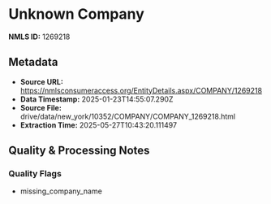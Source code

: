 # Unknown Company

**NMLS ID:** 1269218

## Metadata
- **Source URL:** https://nmlsconsumeraccess.org/EntityDetails.aspx/COMPANY/1269218
- **Data Timestamp:** 2025-01-23T14:55:07.290Z
- **Source File:** drive/data/new_york/10352/COMPANY/COMPANY_1269218.html
- **Extraction Time:** 2025-05-27T10:43:20.111497

## Quality & Processing Notes
### Quality Flags
- missing_company_name
